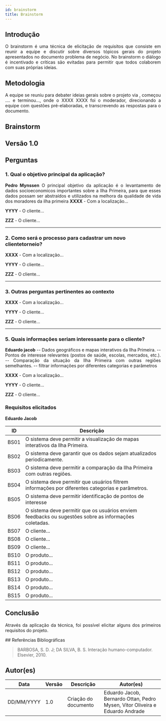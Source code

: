 ```yaml
---
id: brainstorm
title: Brainstorm
---
```

 
## Introdução
<p align = "justify">
O brainstorm é uma técnica de elicitação de requisitos que consiste em reunir a equipe e discutir sobre diversos tópicos gerais do projeto apresentados no documento problema de negócio. No brainstorm o diálogo é incentivado e críticas são evitadas para permitir que todos colaborem com suas próprias ideias.
</p>
 
## Metodologia
<p align = "justify">
A equipe se reuniu para debater ideias gerais sobre o projeto via  , começou .... e terminou..., onde o XXXX XXXX foi o moderador, direcionando a equipe com questões pré-elaboradas, e transcrevendo as respostas para o documento.
</p>
 
## Brainstorm
 
## Versão 1.0
 
## Perguntas
 
### 1. Qual o objetivo principal da aplicação?
 
<p align = "justify">
<b>Pedro Mynssen</b> O principal objetivo da aplicação é o levantamento de dados socioeconomicos importantes sobre a Ilha Primeira, para que esses dados possam ser abstraídos e utilizados na melhora da qualidade de vida dos moradores da ilha primeira
 <b>XXXX</b> - Com a localização...
 
<b>YYYY</b> - O cliente...
 
<b>ZZZ</b> - O cliente...
</p>
 
---
 
### 2. Como será o processo para cadastrar um novo clientetorneio?
 
<p align = "justify">
<b>XXXX</b> - Com a localização...
 
<b>YYYY</b> - O cliente...
 
<b>ZZZ</b> - O cliente...
 
---

### 3. Outras perguntas pertinentes ao contexto

<p align = "justify">
<b>XXXX</b> - Com a localização...
 
<b>YYYY</b> - O cliente...
 
<b>ZZZ</b> - O cliente...
 
---

 
 
### 5. Quais informações seriam interessante para o cliente?
<p align = "justify">
 <b>Eduardo jacob</b> 
 -- Dados geográficos e mapas interativos da Ilha Primeira.
 -- Pontos de interesse relevantes (postos de saúde, escolas, mercados, etc.).
 -- Comparação da situação da Ilha Primeira com outras regiões semelhantes.
 -- filtrar informações por diferentes categorias e parâmetros

<b>XXXX</b> - Com a localização...
 
<b>YYYY</b> - O cliente...
 
<b>ZZZ</b> - O cliente...
   
</p>
 
### Requisitos elicitados
 <b>Eduardo Jacob</b>

|ID|Descrição|
|----|-------------|
|BS01| O sistema deve permitir a visualização de mapas interativos da Ilha Primeira.|
|BS02| O sistema deve garantir que os dados sejam atualizados periodicamente.|
|BS03|	O sistema deve permitir a comparação da Ilha Primeira com outras regiões.|
|BS04| O sistema deve permitir que usuários filtrem informações por diferentes categorias e parâmetros.|
|BS05| O sistema deve permitir identificação de pontos de interesse |
|BS06| O sistema deve permitir que os usuários enviem feedbacks ou sugestões sobre as informações coletadas.|
|BS07| O cliente...|
|BS08| O cliente...|
|BS09| O cliente...|
|BS10| O produto...|
|BS11| O produto...|
|BS12| O produto...|
|BS13| O produto...|
|BS14| O produto...|
|BS15| O produto...|
 
## Conclusão
<p align = "justify">
Através da aplicação da técnica, foi possível elicitar alguns dos primeiros requisitos do projeto.
</p>
## Referências Bibliográficas
 
> BARBOSA, S. D. J; DA SILVA, B. S. Interação humano-computador. Elsevier, 2010.
 
 
## Autor(es)
| Data | Versão | Descrição | Autor(es) |
| -- | -- | -- | -- |
| DD/MM/YYYY | 1.0 | Criação do documento | Eduardo Jacob, Bernardo Ottan, Pedro Mysen, Vitor Oliveira e Eduardo Andrade |
